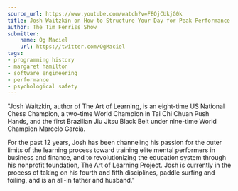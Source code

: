 ```yaml
---
source_url: https://www.youtube.com/watch?v=FEOjCUkjG0k
title: Josh Waitzkin on How to Structure Your Day for Peak Performance
author: The Tim Ferriss Show
submitter:
    name: Og Maciel
    url: https://twitter.com/OgMaciel
tags:
- programming history
- margaret hamilton
- software engineering
- performance
- psychological safety
---
```


"Josh Waitzkin, author of The Art of Learning, is an eight-time US National Chess Champion, a two-time World Champion in Tai Chi Chuan Push Hands, and the first Brazilian Jiu Jitsu Black Belt under nine-time World Champion Marcelo Garcia.

For the past 12 years, Josh has been channeling his passion for the outer limits of the learning process toward training elite mental performers in business and finance, and to revolutionizing the education system through his nonprofit foundation, The Art of Learning Project. Josh is currently in the process of taking on his fourth and fifth disciplines, paddle surfing and foiling, and is an all-in father and husband." 
